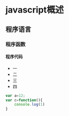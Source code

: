 # javascript概述

## 程序语言

### 程序函数

#### 程序代码

* 一
* 二
* 三
* 四

```javascript
var a=12;
var c=function(){
	console.log(1)
}